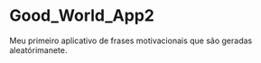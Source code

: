 # Good_World_App2


Meu primeiro aplicativo de frases motivacionais que são geradas aleatórimanete.

